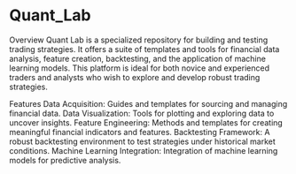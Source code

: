 # Quant_Lab

Overview
Quant Lab is a specialized repository for building and testing trading strategies. It offers a suite of templates and tools for financial data analysis, feature creation, backtesting, and the application of machine learning models. This platform is ideal for both novice and experienced traders and analysts who wish to explore and develop robust trading strategies.

Features
Data Acquisition: Guides and templates for sourcing and managing financial data.
Data Visualization: Tools for plotting and exploring data to uncover insights.
Feature Engineering: Methods and templates for creating meaningful financial indicators and features.
Backtesting Framework: A robust backtesting environment to test strategies under historical market conditions.
Machine Learning Integration: Integration of machine learning models for predictive analysis.
